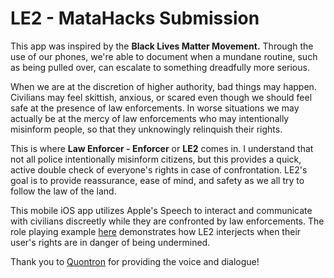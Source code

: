 # LE2 - MataHacks Submission 
This app was inspired by the **Black Lives Matter Movement.** Through the use of our phones, we're able to document
when a mundane routine, such as being pulled over, can escalate to something dreadfully more serious.

When we are at the discretion of higher authority, bad things may happen. Civilians may feel skittish, anxious, or scared even though 
we should feel safe at the presence of law enforcements. In worse situations we may actually be at the mercy of law enforcements
who may intentionally misinform people, so that they unknowingly relinquish their rights.

This is where **Law Enforcer - Enforcer** or **LE2** comes in. I understand that not all police intentionally misinform citizens, but this provides
a quick, active double check of everyone's rights in case of confrontation. LE2's goal is to provide reassurance, ease of mind, 
and safety as we all try to follow the law of the land. 

This mobile iOS app utilizes Apple's Speech to interact and communicate with civilians discreetly while they are confronted by law enforcements. 
The role playing example [here](https://imgur.com/a/fldUca2) demonstrates how LE2 interjects when their user's rights are in danger of being undermined.

Thank you to [Quontron](https://github.com/Quontron) for providing the voice and dialogue! 
